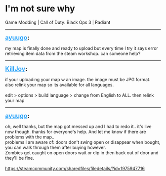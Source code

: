 # I'm not sure why
Game Modding | Call of Duty: Black Ops 3 | Radiant

---
<strong style="font-size: 1.4em;"><span style="text-decoration: underline;text-decoration-color: #34a7f9;"><span style="color:#34a7f9;">ayuugo</span></span>:</strong>

<p>my map is finally done and ready to upload but every time I try it says error retrieving item data from the steam workshop. can someone help?</p>

---
<strong style="font-size: 1.4em;"><span style="text-decoration: underline;text-decoration-color: #34a7f9;"><span style="color:#34a7f9;">KillJoy</span></span>:</strong>

<p>if your uploading your map w an image. the image must be JPG format.<br />also relink your map so its available for all languages.<br /><br />edit &gt; options &gt; build language &gt; change from English to ALL. then relink your map</p>

---
<strong style="font-size: 1.4em;"><span style="text-decoration: underline;text-decoration-color: #34a7f9;"><span style="color:#34a7f9;">ayuugo</span></span>:</strong>

<p>oh, well thanks, but the map got messed up and I had to redo it.. it&#39;s live now though. thanks for everyone&#39;s help. And let me know if there are problems with the map..<br />problems I am aware of: doors don&#39;t swing open or disappear when bought, you can walk through them after buying however.<br />                                        Zombies get caught on open doors wait or dip in then back out of door and they&#39;ll be fine.<br /><br /><a href="https://steamcommunity.com/sharedfiles/filedetails/?id=1975947716">https://steamcommunity.com/sharedfiles/filedetails/?id=1975947716</a></p>
